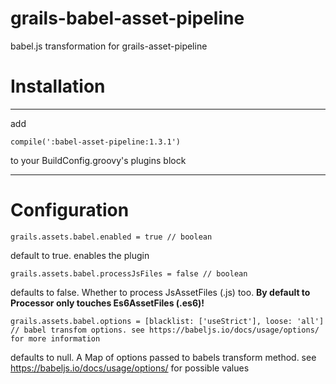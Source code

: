 # grails-babel-asset-pipeline
babel.js transformation for grails-asset-pipeline

# Installation
-----
add
```
compile(':babel-asset-pipeline:1.3.1')
```
to your BuildConfig.groovy's plugins block

-----

# Configuration
```
grails.assets.babel.enabled = true // boolean 
```
default to true. enables the plugin

```
grails.assets.babel.processJsFiles = false // boolean
```
defaults to false. Whether to process JsAssetFiles (.js) too. **By default to Processor only touches Es6AssetFiles (.es6)!**

```
grails.assets.babel.options = [blacklist: ['useStrict'], loose: 'all'] // babel transfom options. see https://babeljs.io/docs/usage/options/ for more information
```
defaults to null. A Map of options passed to babels transform method. see https://babeljs.io/docs/usage/options/ for possible values

